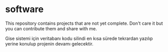 # software

This repository contains projects that are not yet complete. Don't care it but you can contribute them and share with me.

Gise sistemi için veritabanı kodu silindi en kısa sürede tekrardan yazılıp yerine konulup projenin devamı gelecektir.
